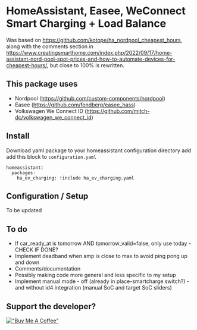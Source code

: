 # HomeAssistant, Easee, WeConnect Smart Charging + Load Balance #
Was based on https://github.com/kotope/ha_nordpool_cheapest_hours, along with the comments section in https://www.creatingsmarthome.com/index.php/2022/09/17/home-assistant-nord-pool-spot-prices-and-how-to-automate-devices-for-cheapest-hours/, but close to 100% is rewritten.

## This package uses ## 
* Nordpool (https://github.com/custom-components/nordpool)
* Easee (https://github.com/fondberg/easee_hass)
* Volkswagen We Connect ID (https://github.com/mitch-dc/volkswagen_we_connect_id)

## Install ##
Download yaml package to your homeassistant configuration directory add add this block to `configuration.yaml`

```
homeassistant:
  packages:
    ha_ev_charging: !include ha_ev_charging.yaml
```

## Configuration / Setup ##
To be updated

## To do ##
* If car_ready_at is tomorrow AND tomorrow_valid=false, only use today - CHECK IF DONE?
* Implement deadband when amp is close to max to avoid ping pong up and down
* Comments/documentation
* Possibly making code more general and less specific to my setup
* Implement manual mode - off (already in place-smartcharge switch?) - and without id4 integration (manual SoC and target SoC sliders)




## Support the developer?
[!["Buy Me A Coffee"](https://www.buymeacoffee.com/assets/img/custom_images/orange_img.png)](https://www.buymeacoffee.com/fransakeson)


